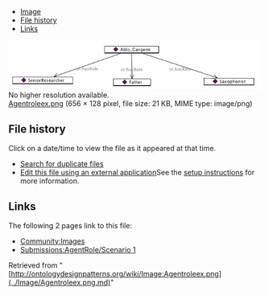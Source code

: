 * [Image](../Image/Agentroleex.png.md#file)
* [File history](../Image/Agentroleex.png.md#filehistory)
* [Links](../Image/Agentroleex.png.md#filelinks)

[![Image:Agentroleex.png](../images/a/a0/Agentroleex.png)](../images/a/a0/Agentroleex.png)  
No higher resolution available.  
[Agentroleex.png](../images/a/a0/Agentroleex.png)‎ (656 × 128 pixel, file size: 21 KB, MIME type: image/png)

## File history

Click on a date/time to view the file as it appeared at that time.



  
* [Search for duplicate files](http://ontologydesignpatterns.org/wiki/Special:FileDuplicateSearch/Agentroleex.png "Special:FileDuplicateSearch/Agentroleex.png")
* [Edit this file using an external application](http://ontologydesignpatterns.org/wiki/index.php?title=Image:Agentroleex.png&action=edit&externaledit=true&mode=file "Image:Agentroleex.png")See the [setup instructions](http://www.mediawiki.org/wiki/Manual:External_editors "http://www.mediawiki.org/wiki/Manual:External_editors") for more information.

## Links



The following 2 pages link to this file:


* [Community:Images](../Community/Images.md "Community:Images")
* [Submissions:AgentRole/Scenario 1](../Submissions/AgentRole/Scenario_1.md "Submissions:AgentRole/Scenario 1")


Retrieved from "[http://ontologydesignpatterns.org/wiki/Image:Agentroleex.png](../Image/Agentroleex.png.md)"